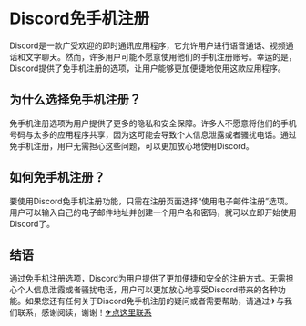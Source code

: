 # Discord免手机注册

Discord是一款广受欢迎的即时通讯应用程序，它允许用户进行语音通话、视频通话和文字聊天。然而，许多用户可能不愿意使用他们的手机注册账号。幸运的是，Discord提供了免手机注册的选项，让用户能够更加便捷地使用这款应用程序。

## 为什么选择免手机注册？

免手机注册选项为用户提供了更多的隐私和安全保障。许多人不愿意将他们的手机号码与太多的应用程序共享，因为这可能会导致个人信息泄露或者骚扰电话。通过免手机注册，用户无需担心这些问题，可以更加放心地使用Discord。

## 如何免手机注册？

要使用Discord免手机注册功能，只需在注册页面选择“使用电子邮件注册”选项。用户可以输入自己的电子邮件地址并创建一个用户名和密码，就可以立即开始使用Discord了。

## 结语

通过免手机注册选项，Discord为用户提供了更加便捷和安全的注册方式。无需担心个人信息泄霞或者骚扰电话，用户可以更加放心地享受Discord带来的各种功能。如果您还有任何关于Discord免手机注册的疑问或者需要帮助，请通过✈与我们联系，感谢阅读，谢谢！[✈点这里联系](https://sms.k02.cc)